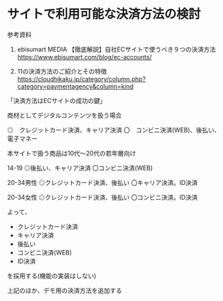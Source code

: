 # サイトで利用可能な決済方法の検討

参考資料
1. ebisumart MEDIA 【徹底解説】自社ECサイトで使うべき９つの決済方法
https://www.ebisumart.com/blog/ec-accounts/

1. 11の決済方法のご紹介とその特徴
https://cloudhikaku.jp/category/column.php?category=paymentagency&column=kind

「決済方法はECサイトの成功の鍵」


商材としてデジタルコンテンツを扱う場合

◎　クレジットカード決済、キャリア決済
〇　コンビニ決済(WEB)、後払い、電子マネー



本サイトで扱う商品は10代～20代の若年層向け

14-19
◎後払い、キャリア決済
〇コンビニ決済(WEB)

20-34男性
◎クレジットカード決済、後払い
〇キャリア決済。ID決済

20-34女性
◎クレジットカード決済、後払い
〇コンビニ決済。ID決済

よって、
- クレジットカード決済
- キャリア決済
- 後払い
- コンビニ決済(WEB)
- ID決済

を採用する(機能の実装はしない)

上記のほか、デモ用の決済方法を追加する